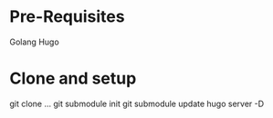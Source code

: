 # Pre-Requisites

Golang
Hugo

# Clone and setup

git clone ...
git submodule init
git submodule update
hugo server -D
